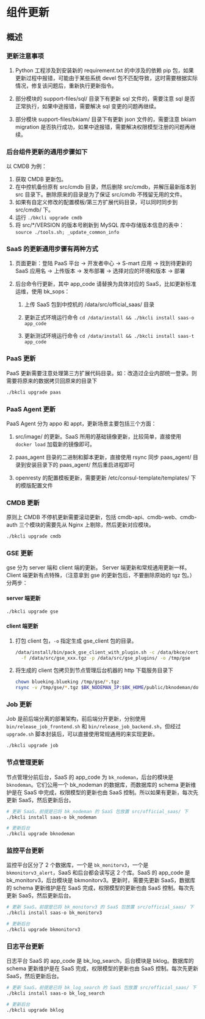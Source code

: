 # 组件更新

## 概述

### 更新注意事项

1. Python 工程涉及到安装新的 requirement.txt 的中涉及的依赖 pip 包，如果更新过程中报错，可能由于某些系统 devel 包不匹配导致，这时需要根据实际情况，修复该问题后，重新执行更新指令。
   
2. 部分模块的 support-files/sql/ 目录下有更新 sql 文件的，需要注意 sql 是否正常执行，如果中途报错，需要解决 sql 变更的问题再继续。
   
3. 部分模块 support-files/bkiam/ 目录下有更新 json 文件的，需要注意 bkiam migration 是否执行成功，如果中途报错，需要解决权限模型注册的问题再继续。

### 后台组件更新的通用步骤如下

以 CMDB 为例：

1. 获取 CMDB 更新包。
2. 在中控机备份原有 src/cmdb 目录，然后删除 src/cmdb，并解压最新版本到 src 目录下。删除原来的目录是为了保证 src/cmdb 不残留无用的文件。
3. 如果有自定义修改的配置模板/第三方扩展代码目录，可以同时同步到 src/cmdb/ 下。
4. 运行 `./bkcli upgrade cmdb`
5. 将 src/*/VERSION 的版本号刷新到 MySQL 库中存储版本信息的表中：`source ./tools.sh; _update_common_info`

### SaaS 的更新通用步骤有两种方式

1. 页面更新：登陆 PaaS 平台 -> 开发者中心 -> S-mart 应用 -> 找到待更新的 SaaS 应用名 -> 上传版本 -> 发布部署 -> 选择对应的环境和版本 -> 部署
   
2. 后台命令行更新，其中 app_code 请替换为具体对应的 SaaS，比如更新标准运维，使用 bk_sops：
   
   1. 上传 SaaS 包到中控机的 /data/src/official_saas/ 目录
   
   2. 更新正式环境运行命令 `cd /data/install && ./bkcli install saas-o app_code`
   
   3. 更新测试环境运行命令 `cd /data/install && ./bkcli install saas-t app_code`


### PaaS 更新

PaaS 更新需要注意处理第三方扩展代码目录。如：改造过企业内部统一登录。则需要将原来的数据拷贝回原来的目录下

```bash
./bkcli upgrade paas 
```

### PaaS Agent 更新

PaaS Agent 分为 appo 和 appt，更新场景主要包括三个方面：

1. src/image/ 的更新。SaaS 所用的基础镜像更新，比较简单，直接使用 `docker load` 加载新的镜像即可。
   
2. paas_agent 目录的二进制和脚本更新，直接使用 rsync 同步 paas_agent/ 目录到安装目录下的 paas_agent/ 然后重启进程即可
   
3. openresty 的配置模板更新，需要更新 /etc/consul-template/templates/ 下的模版配置文件

### CMDB 更新

原则上 CMDB 不停机更新需要滚动更新，包括 cmdb-api、cmdb-web、cmdb-auth 三个模块的需要先从 Nginx 上剔除，然后更新对应模块。

```bash
./bkcli upgrade cmdb
```

### GSE 更新

gse 分为 server 端和 client 端的更新。 Server 端更新和常规通用更新一样。Client 端更新有点特殊，（注意拿到 gse 的更新包后，不要删除原始的 tgz 包。）分两步：

#### server 端更新

```bash
./bkcli upgrade gse
```

#### client 端更新

1. 打包 client 包，`-o` 指定生成 gse_client 包的目录。

   ```bash
   /data/install/bin/pack_gse_client_with_plugin.sh -c /data/bkce/cert \
     -f /data/src/gse_xxx.tgz -p /data/src/gse_plugins/ -o /tmp/gse
   ```

2. 将生成的 client 包拷贝到节点管理后台机器的 http 下载服务目录下

   ```bash
   chown blueking.blueking /tmp/gse/*.tgz
   rsync -v /tmp/gse/*.tgz $BK_NODEMAN_IP:$BK_HOME/public/bknodeman/download/
   ```

### Job 更新

Job 是前后端分离的部署架构，前后端分开更新，分别使用 `bin/release_job_frontend.sh` 和 `bin/release_job_backend.sh`，但经过 `upgrade.sh` 脚本封装后，可以直接使用常规通用的来实现更新。

```bash
./bkcli upgrade job
```

### 节点管理更新

节点管理分前后台，SaaS 的 app_code 为 `bk_nodeman`，后台的模块是 `bknodeman`。它们公用一个 bk_nodeman 的数据库，而数据库的 schema 更新维护是在 SaaS 中完成，权限模型的更新也由 SaaS 控制。所以如果有更新，每次先更新 SaaS，然后更新后台。

```bash
# 更新 SaaS。前提是已将 bk_nodeman 的 SaaS 包放置 src/official_saas/ 下
./bkcli install saas-o bk_nodeman

# 更新后台
./bkcli upgrade bknodeman
```


### 监控平台更新

监控平台区分了 2 个数据库，一个是 `bk_monitorv3`，一个是 `bkmonitorv3_alert`，SaaS 和后台都会读写这 2 个库。SaaS 的 app_code 是 bk_monitorv3，后台模块是 bkmonitorv3。更新时，需要先更新 SaaS，数据库的 schema 更新维护是在 SaaS 完成，权限模型的更新也由 SaaS 控制。每次先更新 SaaS，然后更新后台。

```bash
# 更新 SaaS。前提是已将 bk_monitorv3 的 SaaS 包放置 src/official_saas/ 下
./bkcli install saas-o bk_monitorv3

# 更新后台
./bkcli upgrade bkmonitorv3
```


### 日志平台更新

日志平台 SaaS 的 app_code 是 bk_log_search，后台模块是 bklog。数据库的 schema 更新维护是在 SaaS 完成，权限模型的更新也由 SaaS 控制。每次先更新 SaaS，然后更新后台。

```bash
# 更新 SaaS。前提是已将 bk_log_search 的 SaaS 包放置 src/official_saas/ 下
./bkcli install saas-o bk_log_search

# 更新后台
./bkcli upgrade bklog
```
